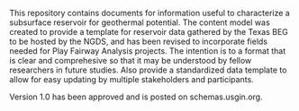 This repository contains documents for information useful to characterize a subsurface reservoir for geothermal potential. The content model was created to provide a template for reservoir data gathered by the Texas BEG to be hosted by the NGDS, and has been revised to incorporate fields needed for Play Fairway Analysis projects.                                                                                                                                               The intention is to a format that is clear and comprehesive so that it may be understood by fellow researchers in future studies. Also provide a standardized data template to allow for easy updating by multiple stakeholders and participants.

Version 1.0 has been approved and is posted on schemas.usgin.org.
